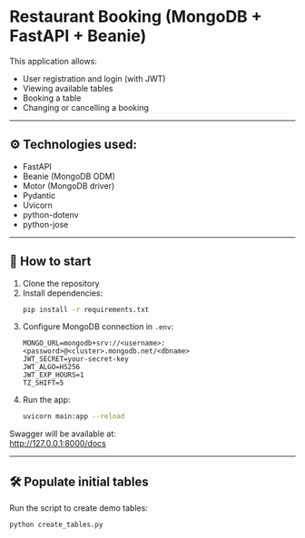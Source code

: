 # Restaurant Booking (MongoDB + FastAPI + Beanie)

This application allows:
- User registration and login (with JWT)
- Viewing available tables
- Booking a table
- Changing or cancelling a booking

---

## ⚙️ Technologies used:
- FastAPI
- Beanie (MongoDB ODM)
- Motor (MongoDB driver)
- Pydantic
- Uvicorn
- python-dotenv
- python-jose

---

## 🚀 How to start

1. Clone the repository  
2. Install dependencies:  
   ```bash
   pip install -r requirements.txt
   ```
3. Configure MongoDB connection in `.env`:
   ```
   MONGO_URL=mongodb+srv://<username>:<password>@<cluster>.mongodb.net/<dbname>
   JWT_SECRET=your-secret-key
   JWT_ALGO=HS256
   JWT_EXP_HOURS=1
   TZ_SHIFT=5
   ```
4. Run the app:
   ```bash
   uvicorn main:app --reload
   ```

Swagger will be available at:  
http://127.0.0.1:8000/docs

---

## 🛠 Populate initial tables

Run the script to create demo tables:
```bash
python create_tables.py
```
